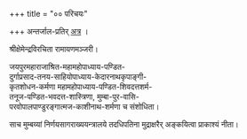 +++
title = "०० परिचयः"

+++
अन्तर्जाल-प्रतिर् [अत्र](https://archive.org/details/in.ernet.dli.2015.486917/page/n15/mode/2up) ।

श्रीक्षेमेन्द्रविरचिता रामायणमञ्जरी।

जयपुरमहाराजाश्रित-महामहोपाध्याय-पण्डित-  
दुर्गाप्रसाद-तनय-साहियोपाध्याय-केदारनाथकृपाङ्गी-  
कृतशोधन-कर्मणा महामहोपाध्याय-पण्डित-शिवदत्तशर्म-  
तनूज-पण्डित-भवदत्त-शास्त्रिणा, मुम्बा-पुर-वासि-  
परवोपालपाण्डुरङ्गात्मज-काशीनाथ-शर्मणा च संशोधिता। 

साच मुम्बय्यां निर्णयसागराख्ययन्त्रालये तदधिपतिना मुद्राक्षरैर् अङ्कयित्वा प्राकाश्यं नीता।  
 